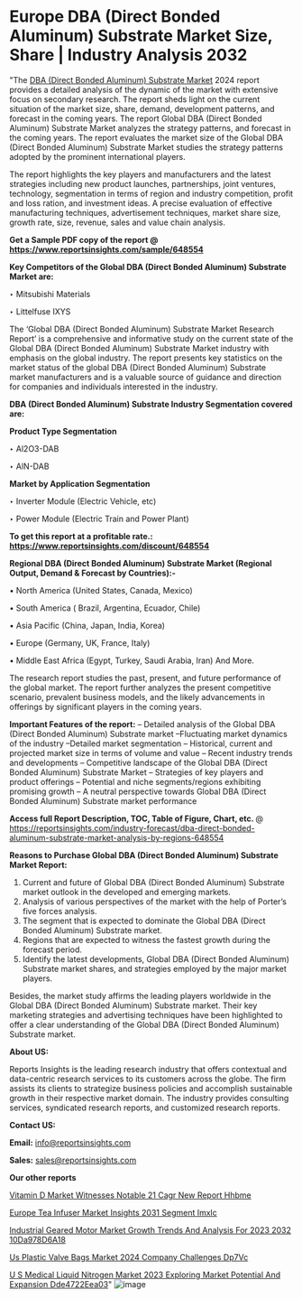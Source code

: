 # Europe DBA (Direct Bonded Aluminum) Substrate Market Size, Share | Industry Analysis 2032

"The <a href=https://www.reportsinsights.com/sample/648554>DBA (Direct Bonded Aluminum) Substrate Market</a> 2024 report provides a detailed analysis of the dynamic of the market with extensive focus on secondary research. The report sheds light on the current situation of the market size, share, demand, development patterns, and forecast in the coming years. The report Global DBA (Direct Bonded Aluminum) Substrate Market analyzes the strategy patterns, and forecast in the coming years. The report evaluates the market size of the Global DBA (Direct Bonded Aluminum) Substrate Market studies the strategy patterns adopted by the prominent international players.

The report highlights the key players and manufacturers and the latest strategies including new product launches, partnerships, joint ventures, technology, segmentation in terms of region and industry competition, profit and loss ration, and investment ideas. A precise evaluation of effective manufacturing techniques, advertisement techniques, market share size, growth rate, size, revenue, sales and value chain analysis.

<strong>Get a Sample PDF copy of the report @ <a href=https://www.reportsinsights.com/sample/648554 style=color:#0000ff;>https://www.reportsinsights.com/sample/648554</a></strong>

<strong>Key Competitors of the Global DBA (Direct Bonded Aluminum) Substrate Market are:</strong>

‣ Mitsubishi Materials

‣ Littelfuse IXYS

The ‘Global DBA (Direct Bonded Aluminum) Substrate Market Research Report’ is a comprehensive and informative study on the current state of the Global DBA (Direct Bonded Aluminum) Substrate Market industry with emphasis on the global industry. The report presents key statistics on the market status of the global DBA (Direct Bonded Aluminum) Substrate market manufacturers and is a valuable source of guidance and direction for companies and individuals interested in the industry.

<strong>DBA (Direct Bonded Aluminum) Substrate Industry Segmentation covered are:</strong>

<strong>Product Type Segmentation</strong>

‣ Al2O3-DAB

‣ AlN-DAB

<strong>Market by Application Segmentation</strong>

‣ Inverter Module (Electric Vehicle, etc)

‣ Power Module (Electric Train and Power Plant)

<strong>To get this report at a profitable rate.: <a href=https://www.reportsinsights.com/discount/648554 style=color:#0000ff;>https://www.reportsinsights.com/discount/648554</a></strong>

<strong>Regional DBA (Direct Bonded Aluminum) Substrate Market (Regional Output, Demand &amp; Forecast by Countries):-</strong>

• North America (United States, Canada, Mexico)

• South America ( Brazil, Argentina, Ecuador, Chile)

• Asia Pacific (China, Japan, India, Korea)

• Europe (Germany, UK, France, Italy)

• Middle East Africa (Egypt, Turkey, Saudi Arabia, Iran) And More.

The research report studies the past, present, and future performance of the global market. The report further analyzes the present competitive scenario, prevalent business models, and the likely advancements in offerings by significant players in the coming years.

<strong>Important Features of the report:</strong>
– Detailed analysis of the Global DBA (Direct Bonded Aluminum) Substrate market
–Fluctuating market dynamics of the industry
–Detailed market segmentation
– Historical, current and projected market size in terms of volume and value
– Recent industry trends and developments
– Competitive landscape of the Global DBA (Direct Bonded Aluminum) Substrate Market
– Strategies of key players and product offerings
– Potential and niche segments/regions exhibiting promising growth
– A neutral perspective towards Global DBA (Direct Bonded Aluminum) Substrate market performance

<strong>Access full Report Description, TOC, Table of Figure, Chart, etc. </strong>@   <a href=https://reportsinsights.com/industry-forecast/dba-direct-bonded-aluminum-substrate-market-analysis-by-regions-648554 style=color:#0000ff;>https://reportsinsights.com/industry-forecast/dba-direct-bonded-aluminum-substrate-market-analysis-by-regions-648554</a>

<strong>Reasons to Purchase Global DBA (Direct Bonded Aluminum) Substrate Market Report:</strong>
1. Current and future of Global DBA (Direct Bonded Aluminum) Substrate market outlook in the developed and emerging markets.
2. Analysis of various perspectives of the market with the help of Porter’s five forces analysis.
3. The segment that is expected to dominate the Global DBA (Direct Bonded Aluminum) Substrate market.
4. Regions that are expected to witness the fastest growth during the forecast period.
5. Identify the latest developments, Global DBA (Direct Bonded Aluminum) Substrate market shares, and strategies employed by the major market players.

Besides, the market study affirms the leading players worldwide in the Global DBA (Direct Bonded Aluminum) Substrate market. Their key marketing strategies and advertising techniques have been highlighted to offer a clear understanding of the Global DBA (Direct Bonded Aluminum) Substrate market.

<strong><strong>About US</strong>:</strong>

Reports Insights is the leading research industry that offers contextual and data-centric research services to its customers across the globe. The firm assists its clients to strategize business policies and accomplish sustainable growth in their respective market domain. The industry provides consulting services, syndicated research reports, and customized research reports.

<strong>Contact US:</strong>

<p class=><b>Email:</b> <a href=mailto:info@reportsinsights.com>info@reportsinsights.com</a></p>
<p class=><b>Sales:</b> <a href=mailto:sales@reportsinsights.com>sales@reportsinsights.com</a></p>

<strong>Our other reports</strong>

<a href=https://www.linkedin.com/pulse/vitamin-d-market-witnesses-notable-21-cagr-new-report-hhbme/>Vitamin D Market Witnesses Notable 21 Cagr New Report Hhbme</a>

<a href=https://www.linkedin.com/pulse/europe-tea-infuser-market-insights-2031-segment-imxlc/>Europe Tea Infuser Market Insights 2031 Segment Imxlc</a>

<a href=https://medium.com/@anuragakarte041/industrial-geared-motor-market-growth-trends-and-analysis-for-2023-2032-10da978d6a18>Industrial Geared Motor Market Growth Trends And Analysis For 2023 2032 10Da978D6A18</a>

<a href=https://www.linkedin.com/pulse/us-plastic-valve-bags-market-2024-company-challenges-dp7vc/>Us Plastic Valve Bags Market 2024 Company Challenges Dp7Vc</a>

<a href=https://medium.com/@aanarkumar6/u-s-medical-liquid-nitrogen-market-2023-exploring-market-potential-and-expansion-dde4722eea03>U S Medical Liquid Nitrogen Market 2023 Exploring Market Potential And Expansion Dde4722Eea03</a>"
![image](https://github.com/Reportsinsights123/RIgrowth/assets/158415881/ebc4ba9c-f5aa-4dfb-a40c-eeb93ab79000)

